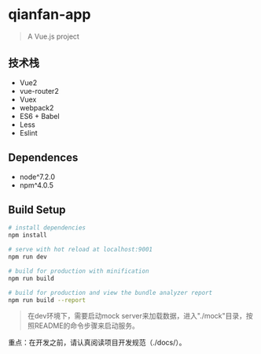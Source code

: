 # qianfan-app

> A Vue.js project

## 技术栈

- Vue2
- vue-router2
- Vuex
- webpack2
- ES6 + Babel
- Less
- Eslint

## Dependences

- node^7.2.0
- npm^4.0.5

## Build Setup

``` bash
# install dependencies
npm install

# serve with hot reload at localhost:9001
npm run dev

# build for production with minification
npm run build

# build for production and view the bundle analyzer report
npm run build --report
```

> 在dev环境下，需要启动mock server来加载数据，进入"./mock"目录，按照README的命令步骤来启动服务。

重点：在开发之前，请认真阅读项目开发规范（./docs/）。
